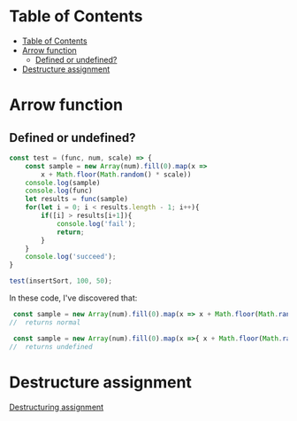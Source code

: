 # Table of Contents
- [Table of Contents](#table-of-contents)
- [Arrow function](#arrow-function)
  - [Defined or undefined?](#defined-or-undefined)
- [Destructure assignment](#destructure-assignment)
# Arrow function
## Defined or undefined?
```javascript
const test = (func, num, scale) => {
    const sample = new Array(num).fill(0).map(x => 
        x + Math.floor(Math.random() * scale))
    console.log(sample)
    console.log(func)
    let results = func(sample)
    for(let i = 0; i < results.length - 1; i++){
        if([i] > results[i+1]){
            console.log('fail');
            return;
        }
    }
    console.log('succeed');
}

test(insertSort, 100, 50);
```
In these code, I've discovered that:
```javascript
 const sample = new Array(num).fill(0).map(x => x + Math.floor(Math.random() * scale))
//  returns normal
```        

```javascript
 const sample = new Array(num).fill(0).map(x =>{ x + Math.floor(Math.random() * scale)})
//  returns undefined
```

# Destructure assignment
[Destructuring assignment](https://developer.mozilla.org/en-US/docs/Web/JavaScript/Reference/Operators/Destructuring_assignment)